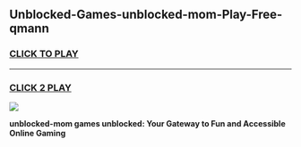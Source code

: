 
## Unblocked-Games-unblocked-mom-Play-Free-qmann
<h3>
<a href="https://premium76.site?title=unblocked-mom&ref=21A">CLICK TO PLAY</a></h3>
<hr>

<h3>
<a href="https://premium76.site?title=unblocked-mom&ref=21A">CLICK 2 PLAY</a>
  
</h3>

<a href="https://premium76.site?title=unblocked-mom&ref=21A"><img src="https://clearcache.store/games.png"></a>


**unblocked-mom games unblocked: Your Gateway to Fun and Accessible Online Gaming**
